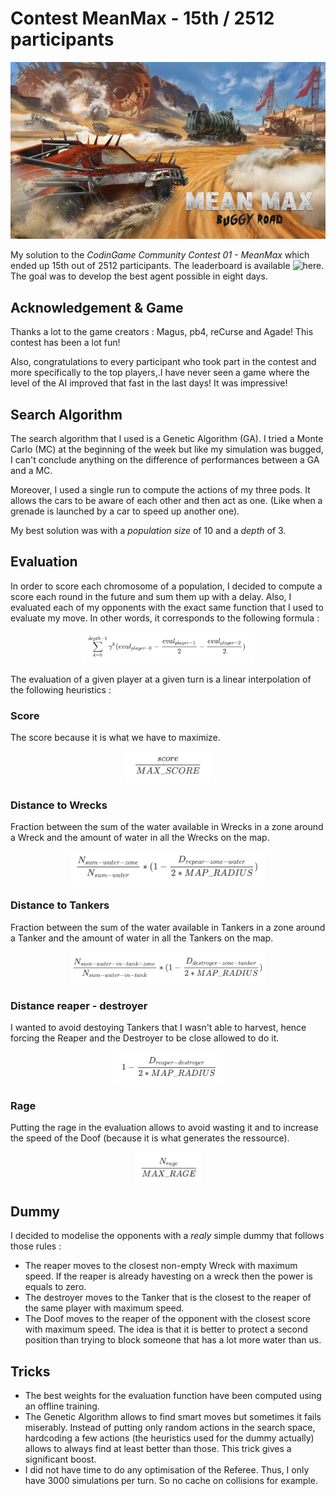 # Contest MeanMax - 15th / 2512 participants

![Logo MeanMax](./imgs/mean_max_logo.jpg)

My solution to the *CodinGame Community Contest 01 - MeanMax* which ended up 15th out of 2512 participants. The leaderboard is available ![here](https://www.codingame.com/leaderboards/challenge/mean-max/global). The goal was to develop the best agent possible in eight days.

## Acknowledgement & Game

Thanks a lot to the game creators : Magus, pb4, reCurse and Agade! This contest has been a lot fun! 

Also, congratulations to every participant who took part in the contest and more specifically to the top players,.I have never seen a game where the level of the AI improved that fast in the last days! It was impressive!

## Search Algorithm

The search algorithm that I used is a Genetic Algorithm (GA). I tried a Monte Carlo (MC) at the beginning of the week but like my simulation was bugged, I can't conclude anything on the difference of performances between a GA and a MC.

Moreover, I used a single run to compute the actions of my three pods. It allows the cars to be aware of each other and then act as one. (Like when a grenade is launched by a car to speed up another one). 

My best solution was with a *population size* of 10 and a *depth* of 3.

## Evaluation

In order to score each chromosome of a population, I decided to compute a score each round in the future and sum them up with a delay. Also, I evaluated each of my opponents with the exact same function that I used to evaluate my move. In other words, it corresponds to the following formula :

<p align="center">
  <img height=50 src="./imgs/eval.png">
</p>

The evaluation of a given player at a given turn is a linear interpolation of the following heuristics : 

### Score
The score because it is what we have to maximize.
<p align="center">
  <img height=50 src="./imgs/eval_score.png">
</p>

### Distance to Wrecks
Fraction between the sum of the water available in Wrecks in a zone around a Wreck and the amount of water in all the Wrecks on the map. 
<p align="center">
  <img height=50 src="./imgs/eval_reaper_water.png">
</p>

### Distance to Tankers
Fraction between the sum of the water available in Tankers in a zone around a Tanker and the amount of water in all the Tankers on the map. 
<p align="center">
  <img height=50 src="./imgs/eval_destroyer_tanker.png">
</p>

### Distance reaper - destroyer
I wanted to avoid destoying Tankers that I wasn't able to harvest, hence forcing the Reaper and the Destroyer to be close allowed to do it.
<p align="center">
  <img height=50 src="./imgs/eval_reaper_destroyer.png">
</p>

### Rage
Putting the rage in the evaluation allows to avoid wasting it and to increase the speed of the Doof (because it is what generates the ressource).
<p align="center">
  <img height=50 src="./imgs/eval_rage.png">
</p>

## Dummy

I decided to modelise the opponents with a *realy* simple dummy that follows those rules : 
- The reaper moves to the closest non-empty Wreck with maximum speed. If the reaper is already havesting on a wreck then the power is equals to zero.
- The destroyer moves to the Tanker that is the closest to the reaper of the same player with maximum speed.
- The Doof moves to the reaper of the opponent with the closest score with maximum speed. The idea is that it is better to protect a second position than trying to block someone that has a lot more water than us.

## Tricks
- The best weights for the evaluation function have been computed using an offline training.
- The Genetic Algorithm allows to find smart moves but sometimes it fails miserably. Instead of putting only random actions in the search space, hardcoding a few actions (the heuristics used for the dummy actually) allows to always find at least better than those. This trick gives a significant boost.
- I did not have time to do any optimisation of the Referee. Thus, I only have 3000 simulations per turn. So no cache on collisions for example.
